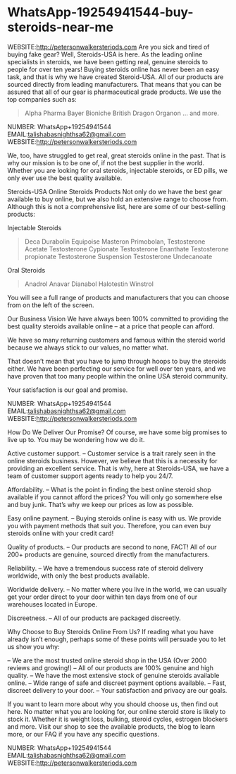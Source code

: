 # WhatsApp-19254941544-buy-steroids-near-me
WEBSITE:http://petersonwalkersteriods.com
Are you sick and tired of buying fake gear? Well, Steroids-USA is here. As the leading online specialists in steroids, we have been getting real, genuine steroids to people for over ten years!
Buying steroids online has never been an easy task, and that is why we have created Steroid-USA. All of our products are sourced directly from leading manufacturers. That means that you can be assured that all of our gear is pharmaceutical grade products. We use the top companies such as:

> Alpha Pharma
> Bayer
> Bioniche
> British Dragon
> Organon … and more.

NUMBER: WhatsApp+19254941544
EMAIL:talishabasnighthsa62@gmail.com
WEBSITE:http://petersonwalkersteriods.com

We, too, have struggled to get real, great steroids online in the past. That is why our mission is to be one of, if not the best supplier in the world. Whether you are looking for oral steroids, injectable steroids, or ED pills, we only ever use the best quality available.

Steroids-USA Online Steroids Products
Not only do we have the best gear available to buy online, but we also hold an extensive range to choose from. Although this is not a comprehensive list, here are some of our best-selling products:

Injectable Steroids

> Deca Durabolin
> Equipoise
> Masteron
> Primobolan,
> Testosterone Acetate
> Testosterone Cypionate
> Testosterone Enanthate
> Testosterone propionate
> Testosterone Suspension
> Testosterone Undecanoate

Oral Steroids

> Anadrol
> Anavar
> Dianabol
> Halotestin
> Winstrol

You will see a full range of products and manufacturers that you can choose from on the left of the screen.

Our Business Vision
We have always been 100% committed to providing the best quality steroids available online – at a price that people can afford.

We have so many returning customers and famous within the steroid world because we always stick to our values, no matter what.

That doesn’t mean that you have to jump through hoops to buy the steroids either. We have been perfecting our service for well over ten years, and we have proven that too many people within the online USA steroid community.

Your satisfaction is our goal and promise.

NUMBER: WhatsApp+19254941544
EMAIL:talishabasnighthsa62@gmail.com
WEBSITE:http://petersonwalkersteriods.com

How Do We Deliver Our Promise?
Of course, we have some big promises to live up to. You may be wondering how we do it.

Active customer support. – Customer service is a trait rarely seen in the online steroids business. However, we believe that this is a necessity for providing an excellent service. That is why, here at Steroids-USA, we have a team of customer support agents ready to help you 24/7.

Affordability. – What is the point in finding the best online steroid shop available if you cannot afford the prices? You will only go somewhere else and buy junk. That’s why we keep our prices as low as possible.

Easy online payment. – Buying steroids online is easy with us. We provide you with payment methods that suit you. Therefore, you can even buy steroids online with your credit card!

Quality of products. – Our products are second to none, FACT! All of our 200+ products are genuine, sourced directly from the manufacturers.

Reliability. – We have a tremendous success rate of steroid delivery worldwide, with only the best products available.

Worldwide delivery. – No matter where you live in the world, we can usually get your order direct to your door within ten days from one of our warehouses located in Europe.

Discreetness. – All of our products are packaged discreetly.

Why Choose to Buy Steroids Online From Us?
If reading what you have already isn’t enough, perhaps some of these points will persuade you to let us show you why:

– We are the most trusted online steroid shop in the USA (Over 2000 reviews and growing!)
– All of our products are 100% genuine and high quality.
– We have the most extensive stock of genuine steroids available online.
– Wide range of safe and discreet payment options available.
– Fast, discreet delivery to your door.
– Your satisfaction and privacy are our goals.

If you want to learn more about why you should choose us, then find out here.
No matter what you are looking for, our online steroid store is likely to stock it. Whether it is weight loss, bulking, steroid cycles, estrogen blockers and more. Visit our shop to see the available products, the blog to learn more, or our FAQ if you have any specific questions.

NUMBER: WhatsApp+19254941544
EMAIL:talishabasnighthsa62@gmail.com
WEBSITE:http://petersonwalkersteriods.com

